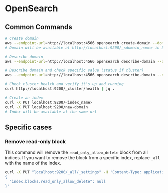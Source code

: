 # OpenSearch

## Common Commands

```sh
# Create domain
aws --endpoint-url=http://localhost:4566 opensearch create-domain --domain-name <domain_name>
# Domain will be available at http://localhost:9200/_<domain_name> in browser

# Describe domain
aws --endpoint-url=http://localhost:4566 opensearch describe-domain --domain-name <domain_name>

# Describe domain and check specific value (status if cluster)
aws --endpoint-url=http://localhost:4566 opensearch describe-domain --domain-name <domain_name> | jq ".DomainStatus.Processing"

# Check cluster health and verify it's up and running
curl http://localhost:9200/_cluster/health | jq .

# Create an index
curl -X PUT localhost:9200/<index_name>
curl -X PUT localhost:9200/new-domain
# Index will be available at the same url
```

## Specific cases

### Remove read-only block

This command will remove the `read_only_allow_delete` block from all indices. If you want to remove the block from a specific index, replace `_all` with the name of the index.

```sh
curl -X PUT "localhost:9200/_all/_settings" -H 'Content-Type: application/json' -d'
{
  "index.blocks.read_only_allow_delete": null
}'
```
